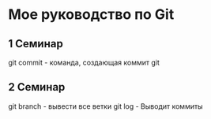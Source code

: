 # Мое руководство по Git
## 1 Семинар
git commit - команда, создающая коммит
git

## 2 Семинар

git branch - вывести все ветки
git log - Выводит коммиты